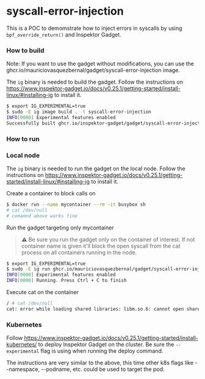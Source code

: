# syscall-error-injection

This is a POC to demomstrate how to inject errors in syscalls by using `bpf_override_return()` and Inspektor Gadget.



### How to build

Note: If you want to use the gadget without modifications, you can use the ghcr.io/mauriciovasquezbernal/gadget/syscall-error-injection image.

The `ig` binary is needed to build the gadget. Follow the instructions on https://www.inspektor-gadget.io/docs/v0.25.1/getting-started/install-linux/#installing-ig to install it.

```bash
$ export IG_EXPERIMENTAL=true
$ sudo -E ig image build . -t syscall-error-injection
INFO[0000] Experimental features enabled
Successfully built ghcr.io/inspektor-gadget/gadget/syscall-error-injection:latest@sha256:895e8d661639b4eea97ca83ce58d594196323c81f8d2dd0f59b94839b355b925
```

### How to run

### Local node

The `ig` binary is needed to run the gadget on the local node. Follow the instructions on https://www.inspektor-gadget.io/docs/v0.25.1/getting-started/install-linux/#installing-ig to install it.

Create a container to block calls on

```bash
$ docker run --name mycontainer --rm -it busybox sh
# cat /dev/null
# comamnd above works fine
```

Run the gadget targeting only mycontainer

> :warning: Be sure you run the gadget only on the container of interest. If not container name is given it'll block the open syscall from the cat process on all containers running in the node.

```bash
$ export IG_EXPERIMENTAL=true
$ sudo -E ig run ghcr.io/mauriciovasquezbernal/gadget/syscall-error-injection -c mycontainer
INFO[0000] Experimental features enabled
INFO[0000] Running. Press Ctrl + C to finish
```

Execute cat on the container

```bash
/ # cat /dev/null
cat: error while loading shared libraries: libm.so.6: cannot open shared object file: Error 7
```

### Kubernetes

Follow https://www.inspektor-gadget.io/docs/v0.25.1/getting-started/install-kubernetes/ to deploy Inspektor Gadget on the cluster. Be sure the `--experimental` flag is using when running the deploy command.

The instructions are very similar to the above, this time other k8s flags like --namespace, --podname, etc. could be used to target the pod.
